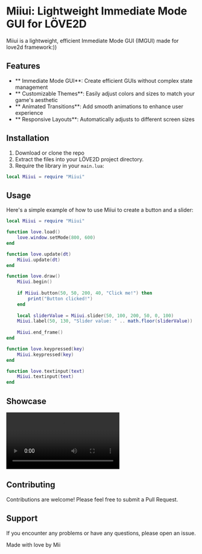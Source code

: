 # Miiui: Lightweight Immediate Mode GUI for LÖVE2D

Miiui is a lightweight, efficient Immediate Mode GUI (IMGUI) made for love2d framework:))

## Features

- ** Immediate Mode GUI**: Create efficient GUIs without complex state management
- ** Customizable Themes**: Easily adjust colors and sizes to match your game's aesthetic
- ** Animated Transitions**: Add smooth animations to enhance user experience
- ** Responsive Layouts**: Automatically adjusts to different screen sizes

## Installation

1. Download or clone the repo
2. Extract the files into your LÖVE2D project directory.
3. Require the library in your `main.lua`:

```lua
local Miiui = require "Miiui"
```

## Usage

Here's a simple example of how to use Miiui to create a button and a slider:

```lua
local Miiui = require "Miiui"

function love.load()
    love.window.setMode(800, 600)
end

function love.update(dt)
    Miiui.update(dt)
end

function love.draw()
    Miiui.begin()
    
    if Miiui.button(50, 50, 200, 40, "Click me!") then
        print("Button clicked!")
    end
    
    local sliderValue = Miiui.slider(50, 100, 200, 50, 0, 100)
    Miiui.label(50, 130, "Slider value: " .. math.floor(sliderValue))
    
    Miiui.end_frame()
end

function love.keypressed(key)
    Miiui.keypressed(key)
end

function love.textinput(text)
    Miiui.textinput(text)
end
```

## Showcase

![Miiui Showcase](repo/showcase.mp4)



## Contributing

Contributions are welcome! Please feel free to submit a Pull Request.


## Support

If you encounter any problems or have any questions, please open an issue.

Made with love by Mii